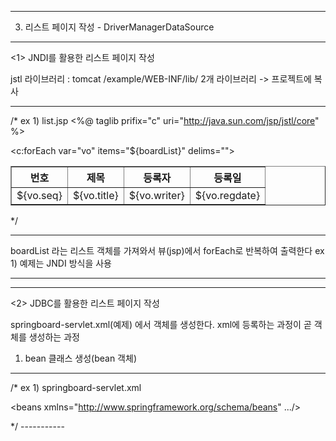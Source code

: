 
-------------------------------------------------
3. 리스트 페이지 작성 - DriverManagerDataSource 


-----------------------
<1> JNDI를 활용한 리스트 페이지 작성

jstl 라이브러리 : tomcat /example/WEB-INF/lib/ 2개 라이브러리 -> 프로젝트에 복사


-----------

/*
ex 1) list.jsp
<%@ taglib prifix="c" uri="http://java.sun.com/jsp/jstl/core" %>


<table border = "1">
  <tr>
    <th>번호</th><th>제목</th><th>등록자</th><th>등록일</th>
  </tr>
  
<c:forEach var="vo" items="${boardList}" delims="">
  <tr>
  <td>${vo.seq}</td><td>${vo.title}</td><td>${vo.writer}</td><td>${vo.regdate}</tc>
  </tr>
</c:forEach>
  </table>
*/

-----------  
boardList 라는 리스트 객체를 가져와서 뷰(jsp)에서 
forEach로 반복하여 출력한다 
ex 1) 예제는 JNDI 방식을 사용 

-----------------------


-----------------------
<2> JDBC를 활용한 리스트 페이지 작성 

springboard-servlet.xml(예제) 
에서 객체를 생성한다. xml에 등록하는 과정이 곧
객체를 생성하는 과정

1) bean 클래스 생성(bean 객체)

-----------
/*
ex 1) springboard-servlet.xml

<?xml version="1.0" encoding="UTF-8"?>
<beans xmlns="http://www.springframework.org/schema/beans" .../>

<bean id="dataSource" class>
  </bean>
  
  <!-- Controller --> 
  <bean name="/board.list.do" class="board.controller.BoardListController">
  <property name="boardDao" ref="boardDao"/>
  </bean>
  
  <!-- DAO -->
  <bean id="boardDao" class="board.dao.BoardDaoImpl">
  <property name="jdbcTemplate">
    <ref bean="springJdbcTemplate"/>
  </property>
  </bean>
*/
-----------

  
